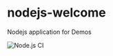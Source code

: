 # nodejs-welcome
Nodejs application for Demos

![Node.js CI](https://github.com/debianmaster/nodejs-welcome/workflows/Node.js%20CI/badge.svg)
